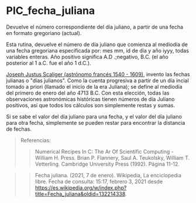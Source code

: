 # PIC_fecha_juliana
Devuelve el número correspondiente del día juliano, a partir de una fecha en formato gregoriano (actual).

Esta rutina, devuelve el número de día juliano que comienza al mediodía de una fecha gregoriana especificada por: mes mm, id de día y año iyyy, todas variables enteras. Año positivo significa A.D .;negativo, B.C. (el año posterior al 1 a.C. fue el año 1 d.C.).

[Joseph Justus Scaliger (astrónomo francés 1540 - 1609)](https://es.wikipedia.org/wiki/Joseph_Justus_Scaliger), invento las fechas julianas o "días julianos". Como la cuenta progresiva a partir de un día incial tomado a priori (llamado el inicio de la era Juliana); se define al mediodía del primero de enero del año 4713 B.C. Con esta elección, todas las observaciones astronómicas históricas tienen números de dia Juliano positivos, así que todos los cálculos son simplemente restas y sumas.

Si se sabe el valor del día juliano para una fecha, y el valor del día juliano para otra fecha, simplemente se pueden restar para encontrar la distancia de fechas.

> Referencias:
>> Numerical Recipes In C: The Ar Of Scientific Computing - William H. Press.
>> Brian P. Flannery, Saul A. Teukolsky, William T. Vetterling. 
>> Cambridge University Press (1992). Página 11-12.

>> Fecha juliana. (2021, 7 de enero). Wikipedia, La enciclopedia libre. 
>> Fecha de consulta: 15:17, febrero 3, 2021 
>> desde https://es.wikipedia.org/w/index.php?title=Fecha_juliana&oldid=132214338.
